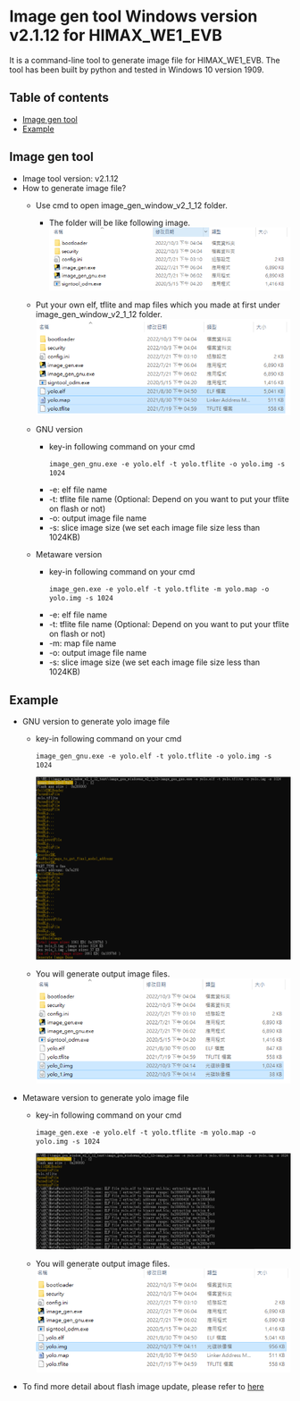 # Image gen tool Windows version v2.1.12 for HIMAX_WE1_EVB 
It is a command-line tool to generate image file for HIMAX_WE1_EVB. The tool has been built by python and tested in Windows 10 version 1909.

## Table of contents
  - [Image gen tool](#Image-gen-tool)
  - [Example](#Example)

## Image gen tool
- Image tool version: v2.1.12
- How to generate image file?
  - Use cmd to open image_gen_window_v2_1_12 folder. 
    - The folder will be like following image.
      ![alt text](images/folder_image.PNG)
  - Put your own elf, tflite and map files which you made at first under image_gen_window_v2_1_12 folder.
      ![alt text](images/put_file.PNG)
  - GNU version
    - key-in following command on your cmd
      ```
      image_gen_gnu.exe -e yolo.elf -t yolo.tflite -o yolo.img -s 1024
      ```
    - -e: elf file name
    - -t: tflite file name (Optional: Depend on you want to put your tflite on flash or not)
    - -o: output image file name
    - -s: slice image size (we set each image file size less than 1024KB)
      
  - Metaware version
    - key-in following command on your cmd
      ```
      image_gen.exe -e yolo.elf -t yolo.tflite -m yolo.map -o yolo.img -s 1024
      ```
    - -e: elf file name
    - -t: tflite file name (Optional: Depend on you want to put your tflite on flash or not)
    - -m: map file name
    - -o: output image file name
    - -s: slice image size (we set each image file size less than 1024KB)

## Example
- GNU version to generate yolo image file
  - key-in following command on your cmd
      ```
      image_gen_gnu.exe -e yolo.elf -t yolo.tflite -o yolo.img -s 1024
      ```
      ![alt text](images/yolo_gnu_build.PNG)

  - You will generate output image files.
    ![alt text](images/gnu_yolo_image.PNG)

- Metaware version to generate yolo image file
  - key-in following command on your cmd
      ```
      image_gen.exe -e yolo.elf -t yolo.tflite -m yolo.map -o yolo.img -s 1024
      ```
      ![alt text](images/yolo_meta_build.PNG)

  - You will generate output image files.
    ![alt text](images/meta_yolo_image.PNG)

- To find more detail about flash image update, please refer to [here](https://github.com/HimaxWiseEyePlus/bsp_tflu/tree/master/HIMAX_WE1_EVB_user_guide#flash-image-update-at-windows-environment)


